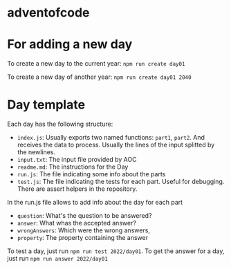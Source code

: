 # adventofcode


# For adding a new day

To create a new day to the current year:
`npm run create day01`

To create a new day of another year:
`npm run create day01 2040`

# Day template

Each day has the following structure:

- `index.js`: Usually exports two named functions: `part1`, `part2`. And receives the data to process. Usually the lines of the input splitted by the newlines.
- `input.txt`: The input file provided by AOC
- `readme.md`: The instructions for the Day
- `run.js`: The file indicating some info about the parts
- `test.js`: The file indicating the tests for each part. Useful for debugging. There are assert helpers in the repository.

In the run.js file allows to add info about the day for each part

- `question`: What's the question to be answered?
- `answer`: What whas the accepted answer?
- `wrongAnswers`: Which were the wrong answers,
- `property`: The property containing the answer


To test a day, just run `npm run test 2022/day01`.
To get the answer for a day, just run `npm run answer 2022/day01`
